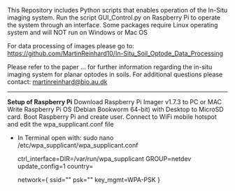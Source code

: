 This Repository includes Python scripts that enables operation of the In-Situ imaging system.
Run the script GUI_Control.py on Raspberry Pi to operate the system through an interface. Some packages require Linux operating system and will NOT run on Windows or Mac OS

For data processing of images please go to: https://github.com/MartinReinhard10/In-Situ_Soil_Optode_Data_Processing

Please refer to the paper ... for further information regarding the in-situ imaging system for planar optodes in soils.
For additional questions please contact: martinreinhard@bio.au.dk

---
**Setup of Raspberry Pi**
Download Raspberry Pi Imager v1.7.3 to PC or MAC
Write Raspberry Pi OS (Debian Bookworm 64-bit) with Desktop to MicroSD card.
Boot Raspberry Pi and create user.
Connect to WiFi mobile hotspot and edit the wpa_supplicant.conf file
- In Terminal open with: sudo nano /etc/wpa_supplicant/wpa_supplicant.conf
  
  ctrl_interface=DIR=/var/run/wpa_supplicant GROUP=netdev
  update_config=1
  country=<YOUR TWO LETTER COUNTRY CODE>

  network={
      ssid="<YOUR NETWORK NAME>"
      psk="<YOUR NETWORK PASSWORD>"
      key_mgmt=WPA-PSK
  }
